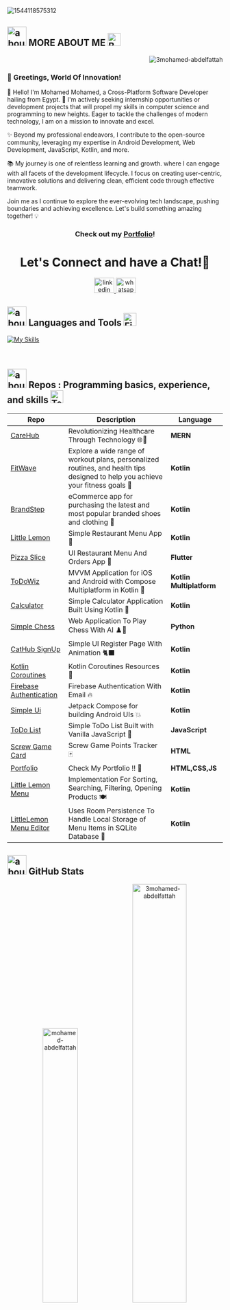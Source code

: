 ![1544118575312](https://user-images.githubusercontent.com/51374446/149413490-fb3a6507-eb23-4e08-a756-842c47727978.jpg)


## <img width="45" alt="about" src="https://raw.github.com/elizarov/elizarov/master/about.png">  MORE ABOUT ME  <img src="https://user-images.githubusercontent.com/74038190/216120986-f2752ca9-fe82-4aa3-befe-0a58db010d85.png" alt="Beaming Face with Smiling Eyes" width="30" />

<p align="right"> <img src="https://komarev.com/ghpvc/?username=3mohamed-abdelfattah&label=Profile%20views&color=0e75b6&style=flat" alt="3mohamed-abdelfattah" /> </p>

### 🌟 Greetings, World Of Innovation!
<p>
👋 Hello! I'm Mohamed Mohamed, a Cross-Platform Software Developer hailing from Egypt. 🚀 I'm actively seeking internship opportunities or development projects that will propel my skills in computer science and programming to new heights. Eager to tackle the challenges of modern technology, I am on a mission to innovate and excel.

✨ Beyond my professional endeavors, I contribute to the open-source community, leveraging my expertise in Android Development, Web Development, JavaScript, Kotlin, and more.

📚 My journey is one of relentless learning and growth. where I can engage with all facets of the development lifecycle. I focus on creating user-centric, innovative solutions and delivering clean, efficient code through effective teamwork.

Join me as I continue to explore the ever-evolving tech landscape, pushing boundaries and achieving excellence. Let's build something amazing together! 💡
</p>

<h3 align="center">
  
  Check out my [Portfolio](https://3mohamed-abdelfattah.github.io/Portfolio-ITI/)!

</h3>

<h1 align="center">
  Let's Connect and have a Chat!💬
</h1>
<p align="center">
<div align="center">
  <a href="https://www.linkedin.com/in/mohamed-devmaster/" target="_blank">
    <img src="https://raw.githubusercontent.com/maurodesouza/profile-readme-generator/master/src/assets/icons/social/linkedin/default.svg" width="47" height="35" alt="linkedin logo"  />
  </a>
  <a href="https://wa.me/+201005548673" target="_blank">
    <img src="https://raw.githubusercontent.com/maurodesouza/profile-readme-generator/master/src/assets/icons/social/whatsapp/default.svg" width="47" height="35" alt="whatsapp logo" />
  </a>
</div>
</p>




 ## <img width="45" alt="about" src="https://raw.github.com/elizarov/elizarov/master/about.png"> Languages and Tools   <img src="https://user-images.githubusercontent.com/74038190/216122041-518ac897-8d92-4c6b-9b3f-ca01dcaf38ee.png" alt="Fire" width="30" />


 
[![My Skills](https://skillicons.dev/icons?i=js,kotlin,cpp,java,py,html,css,react,bootstrap,flutter,ktor,idea,androidstudio,atom,vscode,firebase,sqlite,reactivex,gradle,git,github,linux,figma,blender,ai,pr,postman,stackoverflow,bash,netlify)](https://skillicons.dev)

<br/>





 ## <img width="45" alt="about" src="https://raw.github.com/elizarov/elizarov/master/about.png"> Repos : Programming basics, experience, and skills   <img src="https://user-images.githubusercontent.com/74038190/216120974-24a76b31-7f39-41f1-a38f-b3c1377cc612.png" alt="Teacup Without Handle" width="30" />


|       **Repo**            |   **Description** |  **Language**  |
| ------------------------- | ----------------- | -------------- |
|   [CareHub](https://github.com/3mohamed-abdelfattah/Virtual_Project)  | Revolutionizing Healthcare Through Technology 🌐🚀 | **MERN** |
|   [FitWave](https://github.com/3mohamed-abdelfattah/FitWave)  | Explore a wide range of workout plans, personalized routines, and health tips designed to help you achieve your fitness goals 💪 | **Kotlin** |
|   [BrandStep](https://github.com/3mohamed-abdelfattah/BrandStep)  | eCommerce app for purchasing the latest and most popular branded shoes and clothing 🛒 | **Kotlin** |
|   [Little Lemon](https://github.com/3mohamed-abdelfattah/Little_Lemon_Project)  | Simple Restaurant Menu App 🍉 | **Kotlin** |
|   [Pizza Slice](https://github.com/3mohamed-abdelfattah/Restaurant_APP)  | UI Restaurant Menu And Orders App 🍕 | **Flutter** |
|   [ToDoWiz](https://github.com/3mohamed-abdelfattah/ToDoWiz)  | MVVM Application for iOS and Android with Compose Multiplatform in Kotlin 📃 | **Kotlin Multiplatform** |
|   [Calculator](https://github.com/3mohamed-abdelfattah/Calculator)  | Simple Calculator Application Built Using Kotlin 🧮 | **Kotlin** |
|   [Simple Chess](https://github.com/3mohamed-abdelfattah/Simple-Chess-Game)  | Web Application To Play Chess With AI ♟️🤖 | **Python** |
|   [CatHub SignUp](https://github.com/3mohamed-abdelfattah/CatHub_SignUp)  | Simple UI Register Page With Animation 🐈‍⬛ | **Kotlin** |
|   [Kotlin Coroutines](https://github.com/3mohamed-abdelfattah/Kotlin-Coroutines)  | Kotlin Coroutines Resources 👾 |  **Kotlin** |
|   [Firebase Authentication ](https://github.com/3mohamed-abdelfattah/Firebase-Email-Authentication)  | Firebase Authentication With Email 🔥 | **Kotlin** |
|   [Simple Ui](https://github.com/3mohamed-abdelfattah/JetPack-Compose)  | Jetpack Compose for building Android UIs 💥 |  **Kotlin** |
|   [ToDo List](https://github.com/3mohamed-abdelfattah/JavaScript-ITI-Task)  | Simple ToDo List Built with Vanilla JavaScript 📃 |  **JavaScript** |
|   [Screw Game Card](https://github.com/3mohamed-abdelfattah/Screw-Card)  | Screw Game Points Tracker 🃏 |  **HTML** |
|   [Portfolio](https://github.com/3mohamed-abdelfattah/Portfolio)  | Check My Portfolio !! 🤵 |  **HTML,CSS,JS** |
|   [Little Lemon Menu](https://github.com/3mohamed-abdelfattah/Little-Lemon-Menu)  | Implementation For Sorting, Searching, Filtering, Opening Products 🍽️ |  **Kotlin** |
|   [LittleLemon Menu Editor](https://github.com/3mohamed-abdelfattah/LittleLemon-Menu-Editor)  | Uses Room Persistence To Handle Local Storage of Menu Items in SQLite Database 🎈 |  **Kotlin** |


## <img width="45" alt="about" src="https://raw.github.com/elizarov/elizarov/master/about.png"> GitHub Stats


<div align="center">
  <img src="https://github-readme-stats.vercel.app/api/top-langs/?username=3mohamed-abdelfattah&layout=compact&hide_border=true" width="40.5%" alt="mohamed-abdelfattah" />
    <img src="https://github-readme-stats.vercel.app/api?username=3mohamed-abdelfattah&show_icons=true&hide_border=true&line_height=27" alt="3mohamed-abdelfattah" width="50%" />
</div>


<div align="center" >
<a href="https://github.com/3mohamed-abdelfattah">
  <img src="https://github-readme-streak-stats.herokuapp.com/?user=3mohamed-abdelfattah&hide_border=true&bg_color=0D1117" width="75%" alt="mohamed-abdelfattah" />
</a>
</div>

<h1 align="center">
     IT WAS NICE MEETING YOU!   <img src="https://user-images.githubusercontent.com/74038190/216120981-b9507c36-0e04-4469-8e27-c99271b45ba5.png" alt="Handshake" width="30" />
</h1>


<img src="https://user-images.githubusercontent.com/74038190/225813708-98b745f2-7d22-48cf-9150-083f1b00d6c9.gif" width="100%">
<br><br>
